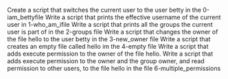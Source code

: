 Create a script that switches the current user to the user betty in the 0-iam_bettyfile
Write a script that prints the effective username of the current user in 1-who_am_ifile
Write a script that prints all the groups the current user is part of in the 2-groups file
Write a script that changes the owner of the file hello to the user betty in the  3-new_owner file
Write a script that creates an empty file called hello im the 4-empty file
Write a script that adds execute permission to the owner of the file hello.
Write a script that adds execute permission to the owner and the group owner, and read permission to other users, to the file hello in the file 6-multiple_permissions 
